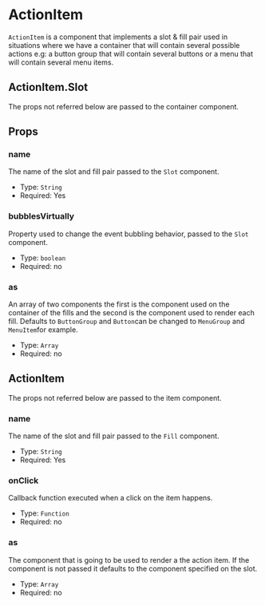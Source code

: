 ActionItem
=============================

`ActionItem` is a component that implements a slot & fill pair used in situations where we have a container that will contain several possible actions e.g: a button group that will contain several buttons or a menu that will contain several menu items.

## ActionItem.Slot

The props not referred below are passed to the container component.

## Props

### name

The name of the slot and fill pair passed to the `Slot` component.

- Type: `String`
- Required: Yes

### bubblesVirtually

Property used to change the event bubbling behavior, passed to the `Slot` component.

- Type: `boolean`
- Required: no

### as

An array of two components the first is the component used on the container of the fills and the second is the component used to render each fill.
Defaults to `ButtonGroup` and `Button`can be changed to `MenuGroup` and `MenuItem`for example.

- Type: `Array`
- Required: no

## ActionItem

The props not referred below are passed to the item component.

### name

The name of the slot and fill pair passed to the `Fill` component.

- Type: `String`
- Required: Yes

### onClick

Callback function executed when a click on the item happens.

- Type: `Function`
- Required: no

### as

The component that is going to be used to render a the action item. If the component is not passed it defaults to the component specified on the slot.

- Type: `Array`
- Required: no


